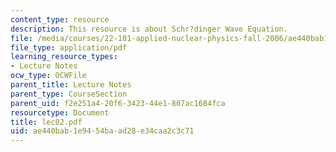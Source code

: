```yaml
---
content_type: resource
description: This resource is about Schr?dinger Wave Equation.
file: /media/courses/22-101-applied-nuclear-physics-fall-2006/ae440bab1e9454baad28e34caa2c3c71_lec02.pdf
file_type: application/pdf
learning_resource_types:
- Lecture Notes
ocw_type: OCWFile
parent_title: Lecture Notes
parent_type: CourseSection
parent_uid: f2e251a4-20f6-3423-44e1-807ac1684fca
resourcetype: Document
title: lec02.pdf
uid: ae440bab-1e94-54ba-ad28-e34caa2c3c71
---
```

